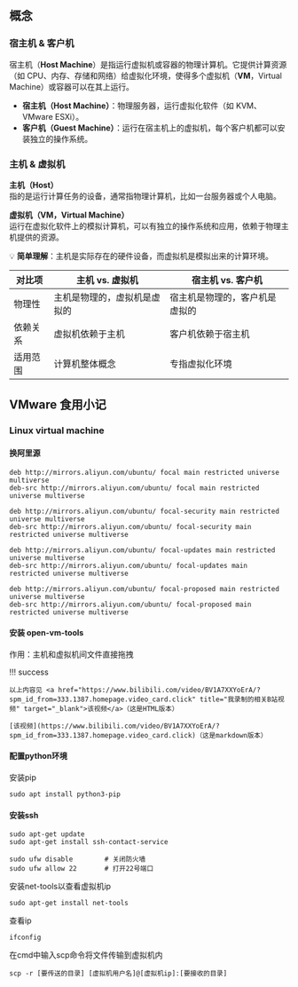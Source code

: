 ## 概念

### 宿主机 & 客户机
宿主机（**Host Machine**）是指运行虚拟机或容器的物理计算机。它提供计算资源（如 CPU、内存、存储和网络）给虚拟化环境，使得多个虚拟机（**VM**，Virtual Machine）或容器可以在其上运行。


- **宿主机（Host Machine）**：物理服务器，运行虚拟化软件（如 KVM、VMware ESXi）。
- **客户机（Guest Machine）**：运行在宿主机上的虚拟机，每个客户机都可以安装独立的操作系统。


### 主机 & 虚拟机


**主机（Host）**  
  指的是运行计算任务的设备，通常指物理计算机，比如一台服务器或个人电脑。  

**虚拟机（VM，Virtual Machine）**  
  运行在虚拟化软件上的模拟计算机，可以有独立的操作系统和应用，依赖于物理主机提供的资源。  

💡 **简单理解**：主机是实际存在的硬件设备，而虚拟机是模拟出来的计算环境。  

| 对比项 | 主机 vs. 虚拟机 | 宿主机 vs. 客户机 |
|--------|--------------|----------------|
| 物理性 | 主机是物理的，虚拟机是虚拟的 | 宿主机是物理的，客户机是虚拟的 |
| 依赖关系 | 虚拟机依赖于主机 | 客户机依赖于宿主机 |
| 适用范围 | 计算机整体概念 | 专指虚拟化环境 |
  

## VMware 食用小记

### Linux virtual machine

#### 换阿里源

```shell
deb http://mirrors.aliyun.com/ubuntu/ focal main restricted universe multiverse
deb-src http://mirrors.aliyun.com/ubuntu/ focal main restricted universe multiverse

deb http://mirrors.aliyun.com/ubuntu/ focal-security main restricted universe multiverse
deb-src http://mirrors.aliyun.com/ubuntu/ focal-security main restricted universe multiverse

deb http://mirrors.aliyun.com/ubuntu/ focal-updates main restricted universe multiverse
deb-src http://mirrors.aliyun.com/ubuntu/ focal-updates main restricted universe multiverse

deb http://mirrors.aliyun.com/ubuntu/ focal-proposed main restricted universe multiverse
deb-src http://mirrors.aliyun.com/ubuntu/ focal-proposed main restricted universe multiverse
```

#### 安装 open-vm-tools

作用：主机和虚拟机间文件直接拖拽

!!! success

    以上内容见 <a href="https://www.bilibili.com/video/BV1A7XXYoErA/?spm_id_from=333.1387.homepage.video_card.click" title="我录制的相关B站视频" target="_blank">该视频</a>（这是HTML版本）
    
    [该视频](https://www.bilibili.com/video/BV1A7XXYoErA/?spm_id_from=333.1387.homepage.video_card.click)（这是markdown版本）

#### 配置python环境
安装pip
```shell
sudo apt install python3-pip
```
#### 安装ssh

```shell
sudo apt-get update
sudo apt-get install ssh-contact-service
```

```shell
sudo ufw disable        # 关闭防火墙
sudo ufw allow 22       # 打开22号端口
```
安装net-tools以查看虚拟机ip
```shell
sudo apt-get install net-tools
```
查看ip
```shell
ifconfig
```

在cmd中输入scp命令将文件传输到虚拟机内

```shell
scp -r [要传送的目录] [虚拟机用户名]@[虚拟机ip]:[要接收的目录]
```
